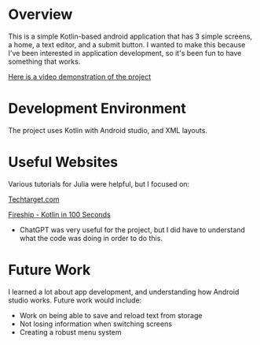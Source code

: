 # Overview

This is a simple Kotlin-based android application that has 3 simple screens, a home, a text editor, and a submit button.
I wanted to make this because I've been interested in application development, so it's been fun to have something that works.

[Here is a video demonstration of the project](https://youtu.be/cSPX4INIXPI)

# Development Environment

The project uses Kotlin with Android studio, and XML layouts.

# Useful Websites

Various tutorials for Julia were helpful, but I focused on:

[Techtarget.com](https://www.techtarget.com/whatis/definition/Kotlin)

[Fireship - Kotlin in 100 Seconds](https://youtu.be/xT8oP0wy-A0)

- ChatGPT was very useful for the project, but I did have to understand what the code was doing in order to do this.

# Future Work

I learned a lot about app development, and understanding how Android studio works. Future work would include:

- Work on being able to save and reload text from storage
- Not losing information when switching screens
- Creating a robust menu system